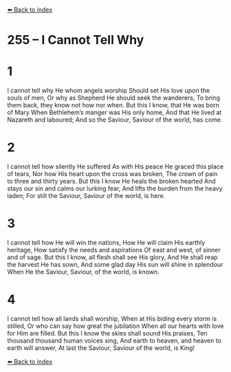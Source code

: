 [⬅️ Back to index](../README.md)

# 255 – I Cannot Tell Why


# 1
I cannot tell why He whom angels worship
Should set His love upon the souls of men,
Or why as Shepherd He should seek the wanderers,
To bring them back, they know not
how nor when.
But this I know, that He was born of Mary
When Bethlehem’s manger was His only home,
And that He lived at Nazareth and laboured;
And so the Saviour, Saviour of the world, has come.

# 2
I cannot tell how silently He suffered
As with His peace He graced this place of tears,
Nor how His heart upon the cross was broken,
The crown of pain to three and thirty years.
But this I know He heals the broken hearted
And stays our sin and calms our lurking fear,
And lifts the burden from the heavy laden;
For still the Saviour, Saviour of the world, is here.

# 3
I cannot tell how He will win the nations,
How He will claim His earthly heritage,
How satisfy the needs and aspirations
Of east and west, of sinner and of sage.
But this I know, all flesh shall see His glory,
And He shall reap the harvest He has sown,
And some glad day His sun will shine in splendour
When He the Saviour, Saviour, of the world, is known.

# 4
I cannot tell how all lands shall worship,
When at His biding every storm is stilled,
Or who can say how great the jubilation
When all our hearts with love for Him are filled.
But this I know the skies shall sound His praises,
Ten thousand thousand human voices sing,
And earth to heaven, and heaven to earth will answer,
At last the Saviour, Saviour of the world, is King!

[⬅️ Back to index](../README.md)
